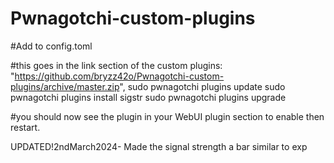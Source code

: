 # Pwnagotchi-custom-plugins

#Add to config.toml

#this goes in the link section of the custom plugins: "https://github.com/bryzz42o/Pwnagotchi-custom-plugins/archive/master.zip",
sudo pwnagotchi plugins update
sudo pwnagotchi plugins install sigstr
sudo pwnagotchi plugins upgrade

#you should now see the plugin in your WebUI plugin section to enable then restart.

UPDATED!2ndMarch2024- Made the signal strength a bar similar to exp
